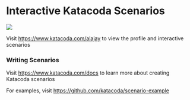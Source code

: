 # Interactive Katacoda Scenarios

[![](http://shields.katacoda.com/katacoda/alajay/count.svg)](https://www.katacoda.com/alajay "Get your profile on Katacoda.com")

Visit https://www.katacoda.com/alajay to view the profile and interactive scenarios

### Writing Scenarios
Visit https://www.katacoda.com/docs to learn more about creating Katacoda scenarios

For examples, visit https://github.com/katacoda/scenario-example
